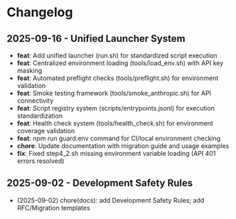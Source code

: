 # Changelog

## 2025-09-16 - Unified Launcher System
- **feat**: Add unified launcher (run.sh) for standardized script execution
- **feat**: Centralized environment loading (tools/load_env.sh) with API key masking
- **feat**: Automated preflight checks (tools/preflight.sh) for environment validation
- **feat**: Smoke testing framework (tools/smoke_anthropic.sh) for API connectivity
- **feat**: Script registry system (scripts/entrypoints.jsonl) for execution standardization
- **feat**: Health check system (tools/health_check.sh) for environment coverage validation
- **feat**: npm run guard:env command for CI/local environment checking
- **chore**: Update documentation with migration guide and usage examples
- **fix**: Fixed step4_2.sh missing environment variable loading (API 401 errors resolved)

## 2025-09-02 - Development Safety Rules
- (2025-09-02) chore(docs): add Development Safety Rules; add RFC/Migration templates